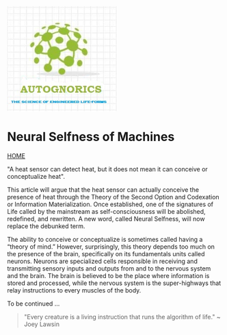 ![AutoGnorics](gnorics.jpg)
# Neural Selfness of Machines
[HOME](https://autognorics.github.io/) 

"A heat sensor can detect heat, but it does not mean it can conceive or conceptualize heat".

This article will argue that the heat sensor can actually conceive the presence of heat through the Theory of the Second Option and Codexation or Information Materialization. Once established, one of the signatures of Life called by the mainstream as self-consciousness will be abolished, redefined, and rewritten. A new word, called Neural Selfness, will now replace the debunked term. 

The ability to conceive or conceptualize is sometimes called having a “theory of mind.” However, surprisingly, this theory depends too much on the presence of the brain, specifically on its fundamentals units called neurons. Neurons are specialized cells responsible in receiving and transmitting sensory inputs and outputs from and to the nervous system and the brain. The brain is believed to be the place where information is stored and processed, while the nervous system is the super-highways that relay instructions to every muscles of the body.

To be continued ...







> "Every creature is a living instruction that runs the algorithm of life." ~ Joey Lawsin
